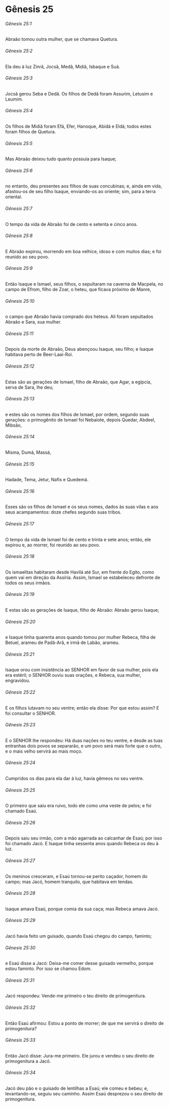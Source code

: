 # Gênesis 25

###### Gênesis 25:1

Abraão tomou outra mulher, que se chamava Quetura.

###### Gênesis 25:2

Ela deu à luz Zinrã, Jocsã, Medã, Midiã, Isbaque e Suá.

###### Gênesis 25:3

Jocsã gerou Seba e Dedã. Os filhos de Dedã foram Assurim, Letusim e Leumim.

###### Gênesis 25:4

Os filhos de Midiã foram Efá, Efer, Hanoque, Abidá e Eldá; todos estes foram filhos de Quetura.

###### Gênesis 25:5

Mas Abraão deixou tudo quanto possuía para Isaque;

###### Gênesis 25:6

no entanto, deu presentes aos filhos de suas concubinas; e, ainda em vida, afastou-os de seu filho Isaque, enviando-os ao oriente; sim, para a terra oriental.

###### Gênesis 25:7

O tempo da vida de Abraão foi de cento e setenta e cinco anos.

###### Gênesis 25:8

E Abraão expirou, morrendo em boa velhice, idoso e com muitos dias; e foi reunido ao seu povo.

###### Gênesis 25:9

Então Isaque e Ismael, seus filhos, o sepultaram na caverna de Macpela, no campo de Efrom, filho de Zoar, o heteu, que ficava próximo de Manre,

###### Gênesis 25:10

o campo que Abraão havia comprado dos heteus. Ali foram sepultados Abraão e Sara, sua mulher.

###### Gênesis 25:11

Depois da morte de Abraão, Deus abençoou Isaque, seu filho; e Isaque habitava perto de Beer-Laai-Roi.

###### Gênesis 25:12

Estas são as gerações de Ismael, filho de Abraão, que Agar, a egípcia, serva de Sara, lhe deu;

###### Gênesis 25:13

e estes são os nomes dos filhos de Ismael, por ordem, segundo suas gerações: o primogênito de Ismael foi Nebaiote, depois Quedar, Abdeel, Mibsão,

###### Gênesis 25:14

Misma, Dumá, Massá,

###### Gênesis 25:15

Hadade, Tema, Jetur, Nafis e Quedemá.

###### Gênesis 25:16

Esses são os filhos de Ismael e os seus nomes, dados às suas vilas e aos seus acampamentos: doze chefes segundo suas tribos.

###### Gênesis 25:17

O tempo da vida de Ismael foi de cento e trinta e sete anos; então, ele expirou e, ao morrer, foi reunido ao seu povo.

###### Gênesis 25:18

Os ismaelitas habitaram desde Havilá até Sur, em frente do Egito, como quem vai em direção da Assíria. Assim, Ismael se estabeleceu defronte de todos os seus irmãos.

###### Gênesis 25:19

E estas são as gerações de Isaque, filho de Abraão: Abraão gerou Isaque;

###### Gênesis 25:20

e Isaque tinha quarenta anos quando tomou por mulher Rebeca, filha de Betuel, arameu de Padã-Arã, e irmã de Labão, arameu.

###### Gênesis 25:21

Isaque orou com insistência ao SENHOR em favor de sua mulher, pois ela era estéril; o SENHOR ouviu suas orações, e Rebeca, sua mulher, engravidou.

###### Gênesis 25:22

E os filhos lutavam no seu ventre; então ela disse: Por que estou assim? E foi consultar o SENHOR.

###### Gênesis 25:23

E o SENHOR lhe respondeu: Há duas nações no teu ventre, e desde as tuas entranhas dois povos se separarão, e um povo será mais forte que o outro, e o mais velho servirá ao mais moço.

###### Gênesis 25:24

Cumpridos os dias para ela dar à luz, havia gêmeos no seu ventre.

###### Gênesis 25:25

O primeiro que saiu era ruivo, todo ele como uma veste de pelos; e foi chamado Esaú.

###### Gênesis 25:26

Depois saiu seu irmão, com a mão agarrada ao calcanhar de Esaú; por isso foi chamado Jacó. E Isaque tinha sessenta anos quando Rebeca os deu à luz.

###### Gênesis 25:27

Os meninos cresceram, e Esaú tornou-se perito caçador, homem do campo; mas Jacó, homem tranquilo, que habitava em tendas.

###### Gênesis 25:28

Isaque amava Esaú, porque comia da sua caça; mas Rebeca amava Jacó.

###### Gênesis 25:29

Jacó havia feito um guisado, quando Esaú chegou do campo, faminto;

###### Gênesis 25:30

e Esaú disse a Jacó: Deixa-me comer desse guisado vermelho, porque estou faminto. Por isso se chamou Edom.

###### Gênesis 25:31

Jacó respondeu: Vende-me primeiro o teu direito de primogenitura.

###### Gênesis 25:32

Então Esaú afirmou: Estou a ponto de morrer; de que me servirá o direito de primogenitura?

###### Gênesis 25:33

Então Jacó disse: Jura-me primeiro. Ele jurou e vendeu o seu direito de primogenitura a Jacó.

###### Gênesis 25:34

Jacó deu pão e o guisado de lentilhas a Esaú; ele comeu e bebeu; e, levantando-se, seguiu seu caminho. Assim Esaú desprezou o seu direito de primogenitura.


